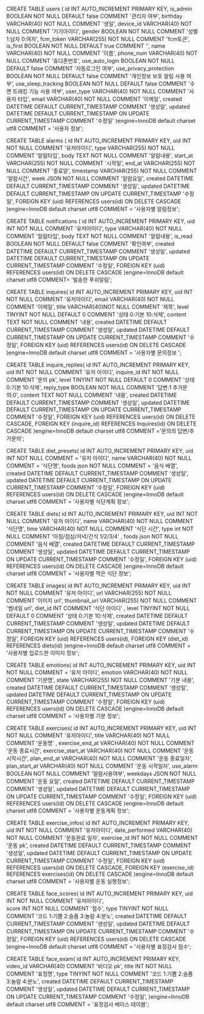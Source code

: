 CREATE TABLE users (
    id INT AUTO_INCREMENT PRIMARY KEY,
    is_admin BOOLEAN NOT NULL DEFAULT false COMMENT '관리자 여부',
    birthday VARCHAR(40) NOT NULL COMMENT '생일',
    device_id VARCHAR(40)  NOT NULL  COMMENT '기기아이디',
    gender BOOLEAN NOT NULL COMMENT '성별 1:남자 0:여자',
    fcm_token VARCHAR(255) NOT NULL COMMENT 'fcm토큰',
    is_first BOOLEAN NOT NULL DEFAULT true COMMENT '',
    name VARCHAR(40) NOT NULL COMMENT '이름',
    phone_num VARCHAR(40) NOT NULL COMMENT '휴댜폰번호',
    use_auto_login BOOLEAN NOT NULL DEFAULT false COMMENT '자동로그인 여부', 
    use_privacy_protection BOOLEAN NOT NULL DEFAULT false COMMENT '개인정보 보호 알림 사용 여부',
    use_sleep_tracking BOOLEAN NOT NULL DEFAULT false COMMENT '수면 트래킹 기능 사용 여부',
    user_type VARCHAR(40) NOT NULL COMMENT '사용자 타입',
    email VARCHAR(40) NOT NULL COMMENT '이메일',
    created DATETIME DEFAULT CURRENT_TIMESTAMP COMMENT '생성일',
    updated DATETIME DEFAULT CURRENT_TIMESTAMP ON UPDATE CURRENT_TIMESTAMP COMMENT '수정일'
)engine=InnoDB default charset utf8 COMMENT = '사용자 정보';

CREATE TABLE alarms (
    id INT AUTO_INCREMENT PRIMARY KEY,
    uid INT NOT NULL COMMENT '유저아이디',
    type VARCHAR(255) NOT NULL COMMENT '알람타입',
    body TEXT NOT NULL COMMENT '알람내용',
	start_at VARCHAR(255) NOT NULL COMMENT '시작일',
    end_at VARCHAR(255) NOT NULL COMMENT '종료알',
    timestamp VARCHAR(255) NOT NULL COMMENT '알람시간',
    week JSON NOT NULL COMMENT '알람요일',
	created DATETIME DEFAULT CURRENT_TIMESTAMP COMMENT '생성일',
    updated DATETIME DEFAULT CURRENT_TIMESTAMP ON UPDATE CURRENT_TIMESTAMP '수정일',
    FOREIGN KEY (uid) REFERENCES users(id) ON DELETE CASCADE
)engine=InnoDB default charset utf8 COMMENT = '사용자별 알람정보';


CREATE TABLE notifications (
    id INT AUTO_INCREMENT PRIMARY KEY,
    uid INT NOT NULL  COMMENT '유저아이디',
    type VARCHAR(40)  NOT NULL  COMMENT '알람타입',
    body TEXT  NOT NULL  COMMENT '알람내용',
    is_read BOOLEAN NOT NULL DEFAULT false  COMMENT '확인여부',
	created DATETIME DEFAULT CURRENT_TIMESTAMP COMMENT '생성일',
    updated DATETIME DEFAULT CURRENT_TIMESTAMP ON UPDATE CURRENT_TIMESTAMP COMMENT '수정일',
    FOREIGN KEY (uid) REFERENCES users(id) ON DELETE CASCADE
)engine=InnoDB default charset utf8 COMMENT= '발송한 푸쉬알림';

CREATE TABLE inquires(
id INT AUTO_INCREMENT PRIMARY KEY,
uid INT NOT NULL COMMENT '유저아이디',
email VARCHAR(40) NOT NULL COMMENT '이메일',
title VARCHAR(40)NOT NULL COMMENT '제목',
level TINYINT NOT NULL DEFAULT 0 COMMENT '상태 0:기본 10:삭제',
content TEXT NOT NULL COMMENT '내용',
created DATETIME DEFAULT CURRENT_TIMESTAMP COMMENT '생성일',
updated DATETIME DEFAULT CURRENT_TIMESTAMP ON UPDATE CURRENT_TIMESTAMP COMMENT '수정일',
FOREIGN KEY (uid) REFERENCES users(id) ON DELETE CASCADE
)engine=InnoDB default charset utf8 COMMENT = '사용자별 문의정보 ';

CREATE TABLE inquire_replies(
id INT AUTO_INCREMENT PRIMARY KEY,
uid INT NOT NULL COMMENT  '유저 아이디', 
inquire_id INT NOT NULL COMMENT  '문의 pk',
level TINYINT NOT NULL DEFAULT 0 COMMENT '상태 0:기본 10:삭제',
reply_type BOOLEAN NOT NULL COMMENT '답변:1 추가문의:0',
content TEXT NOT NULL COMMENT '내용',
created DATETIME DEFAULT CURRENT_TIMESTAMP COMMENT '생성일',
updated DATETIME DEFAULT CURRENT_TIMESTAMP ON UPDATE CURRENT_TIMESTAMP COMMENT '수정일',
FOREIGN KEY (uid) REFERENCES users(id) ON DELETE CASCADE,
FOREIGN KEY (inquire_id) REFERENCES Inquires(id) ON DELETE CASCADE
)engine=InnoDB default charset utf8 COMMENT ='문의의 답변/추가문의';

CREATE TABLE diet_presets(
id INT AUTO_INCREMENT PRIMARY KEY,
uid INT NOT NULL COMMENT = '유저 아이디', 
name VARCHAR(40) NOT NULL COMMENT = '식단명',
foods json NOT NULL COMMENT = '음식 배열',
created DATETIME DEFAULT CURRENT_TIMESTAMP COMMENT '생성일',
updated DATETIME DEFAULT CURRENT_TIMESTAMP ON UPDATE CURRENT_TIMESTAMP COMMENT '수정일',
FOREIGN KEY (uid) REFERENCES users(id) ON DELETE CASCADE
)engine=InnoDB default charset utf8 COMMENT = '사용자별 식단계획 정보';

CREATE TABLE diets(
id INT AUTO_INCREMENT PRIMARY KEY,
uid INT NOT NULL COMMENT '유저 아이디', 
name VARCHAR(40) NOT NULL COMMENT '식단명',
time VARCHAR(40) NOT NULL COMMENT '식단 시간',
type int NOT NULL COMMENT '아침/점심/저녁/간식 1/2/3/4' , 
foods json NOT NULL COMMENT '음식 배열',
created DATETIME DEFAULT CURRENT_TIMESTAMP COMMENT '생성일',
updated DATETIME DEFAULT CURRENT_TIMESTAMP ON UPDATE CURRENT_TIMESTAMP COMMENT '수정일',
FOREIGN KEY (uid) REFERENCES users(id) ON DELETE CASCADE
)engine=InnoDB default charset utf8 COMMENT = '사용자별 먹은 식단 정보';

CREATE TABLE images(
id INT AUTO_INCREMENT PRIMARY KEY,
uid INT NOT NULL COMMENT '유저 아이디', 
url VARCHAR(255) NOT NULL COMMENT '이미지 url',
thumbnail_url VARCHAR(255) NOT NULL COMMENT '썸네일 url',
diet_id INT COMMENT '식단 아이디' ,
level TINYINT NOT NULL DEFAULT 0 COMMENT '상태 0:기본 10:삭제',
created DATETIME DEFAULT CURRENT_TIMESTAMP COMMENT '생성일',
updated DATETIME DEFAULT CURRENT_TIMESTAMP ON UPDATE CURRENT_TIMESTAMP COMMENT '수정일',
FOREIGN KEY (uid) REFERENCES users(id),
FOREIGN KEY (diet_id) REFERENCES diets(id) 
)engine=InnoDB default charset utf8  COMMENT = '사용자별 업로드한 이미지 정보';

CREATE TABLE emotions(
id INT AUTO_INCREMENT PRIMARY KEY,
uid INT NOT NULL COMMENT = '유저 아이디', 
emotion VARCHAR(40) NOT NULL COMMENT '기분명',
state VARCHAR(255) NOT NULL COMMENT '기분 내용',
created DATETIME DEFAULT CURRENT_TIMESTAMP COMMENT '생성일',
updated DATETIME DEFAULT CURRENT_TIMESTAMP ON UPDATE CURRENT_TIMESTAMP COMMENT '수정일',
FOREIGN KEY (uid) REFERENCES users(id) ON DELETE CASCADE
)engine=InnoDB default charset utf8 COMMENT = '사용자별 기분 정보';

CREATE TABLE exercises(
id INT AUTO_INCREMENT PRIMARY KEY,
uid INT NOT NULL COMMENT '유저아이디', 
title VARCHAR(40) NOT NULL COMMENT '운동명' ,
exercise_end_at VARCHAR(40) NOT NULL  COMMENT '운동 종료시간',
exercise_start_at VARCHAR(40) NOT NULL  COMMENT '운동 시작시간',
plan_end_at VARCHAR(40) NOT NULL  COMMENT '운동 종료일자',
plan_start_at VARCHAR(40) NOT NULL  COMMENT '운동 시작일자',
use_alarm BOOLEAN NOT NULL  COMMENT '알람사용여부',
weekdays JSON NOT NULL  COMMENT '운동 요일',
created DATETIME DEFAULT CURRENT_TIMESTAMP COMMENT '생성일',
updated DATETIME DEFAULT CURRENT_TIMESTAMP ON UPDATE CURRENT_TIMESTAMP COMMENT '수정일',
FOREIGN KEY (uid) REFERENCES users(id) ON DELETE CASCADE
)engine=InnoDB default charset utf8 COMMENT = '사용자별 운동계획 정보';

CREATE TABLE exercise_infos(
id INT AUTO_INCREMENT PRIMARY KEY,
uid INT NOT NULL  COMMENT '유저아이디',
date_performed VARCHAR(40) NOT NULL  COMMENT '운동완료 일자',
exercise_id INT NOT NULL  COMMENT '운동 pk',
created DATETIME DEFAULT CURRENT_TIMESTAMP COMMENT '생성일',
updated DATETIME DEFAULT CURRENT_TIMESTAMP ON UPDATE CURRENT_TIMESTAMP COMMENT '수정일',
FOREIGN KEY (uid) REFERENCES users(id) ON DELETE CASCADE,
FOREIGN KEY (exercise_id) REFERENCES exercises(id) ON DELETE CASCADE
)engine=InnoDB default charset utf8 COMMENT = '사용자별 운동 실행정보';

CREATE TABLE face_scores(
id INT AUTO_INCREMENT PRIMARY KEY,
uid INT NOT NULL  COMMENT '유저아이디',  
score INT NOT NULL  COMMENT '점수',
type TINYINT NOT NULL  COMMENT '코드 1:기쁨 2:슬픔 3:놀람 4:분노', 
created DATETIME DEFAULT CURRENT_TIMESTAMP COMMENT '생성일',
updated DATETIME DEFAULT CURRENT_TIMESTAMP ON UPDATE CURRENT_TIMESTAMP COMMENT '수정일',
FOREIGN KEY (uid) REFERENCES users(id) ON DELETE CASCADE
)engine=InnoDB default charset utf8 COMMENT = '사용자별 표정검사 점수';

CREATE TABLE face_exam(
id INT AUTO_INCREMENT PRIMARY KEY,
video_id VARCHAR(40) COMMENT '비디오 pk',
title INT NOT NULL  COMMENT '표정명',
type TINYINT NOT NULL  COMMENT '코드 1:기쁨 2:슬픔 3:놀람 4:분노', 
created DATETIME DEFAULT CURRENT_TIMESTAMP COMMENT '생성일',
updated DATETIME DEFAULT CURRENT_TIMESTAMP ON UPDATE CURRENT_TIMESTAMP COMMENT '수정일',
)engine=InnoDB default charset utf8 COMMENT = '표정검사 베이스 테이블';

